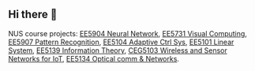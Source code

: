 ## Hi there 👋

NUS course projects: [EE5904 Neural Network](https://github.com/twilightxym/NUS-EE5904-Neural-Networks.git), [EE5731 Visual Computing](https://github.com/twilightxym/NUS-EE5731-Visual-Computing.git), [EE5907 Pattern Recognition](https://github.com/twilightxym/NUS-EE5907-Pattern-Recognition.git), [EE5104 Adaptive Ctrl Sys](https://github.com/twilightxym/NUS-EE5104-Adaptive-Ctrl-Sys.git), [EE5101 Linear System](https://github.com/twilightxym/NUS-EE5101-Linear-System.git), [EE5139 Information Theory](), [CEG5103 Wireless and Sensor Networks for IoT](), [EE5134 Optical comm & Networks]().







<!--
**twilightxym/twilightxym** is a ✨ _special_ ✨ repository because its `README.md` (this file) appears on your GitHub profile.

Here are some ideas to get you started:

- 🔭 I’m currently working on ...
- 🌱 I’m currently learning ...
- 👯 I’m looking to collaborate on ...
- 🤔 I’m looking for help with ...
- 💬 Ask me about ...
- 📫 How to reach me: ...
- 😄 Pronouns: ...
- ⚡ Fun fact: ...
-->
